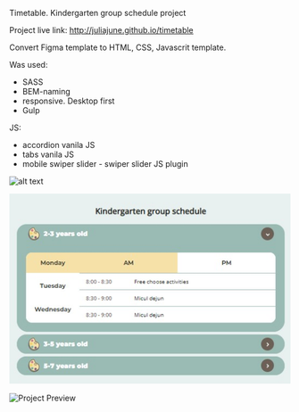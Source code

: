 Timetable.
Kindergarten group schedule project

Project live link: http://juliajune.github.io/timetable

Convert Figma template to HTML, CSS, Javascrit template.

Was used:
 - SASS
 - BEM-naming
 - responsive. Desktop first
 - Gulp

JS:
- accordion vanila JS
- tabs vanila JS
- mobile swiper slider - swiper slider JS plugin


![alt text](https://github.com/juliajune/timetable.git/raw/master/app/demo.jpg)

![alt text](https://github.com/juliajune/timetable/blob/master/demo.jpg?raw=true)

<img src="https://github.com/juliajune/timetable.git/raw/master/app/demo.jpg" alt="Project Preview">


